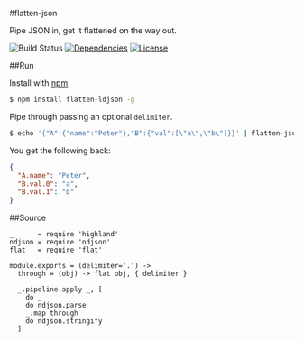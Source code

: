 #flatten-json

Pipe JSON in, get it flattened on the way out.

![Build Status](http://img.shields.io/codeship/???.svg?style=flat)
[![Dependencies](http://img.shields.io/david/radekstepan/flatten-json.svg?style=flat)](https://david-dm.org/radekstepan/flatten-json)
[![License](http://img.shields.io/badge/license-AGPL--3.0-red.svg?style=flat)](LICENSE)

##Run

Install with [npm](https://www.npmjs.org/).

```bash
$ npm install flatten-ldjson -g
```

Pipe through passing an optional `delimiter`.

```bash
$ echo '{"A":{"name":"Peter"},"B":{"val":[\"a\",\"b\"]}}' | flatten-json '.'
```

You get the following back:

```json
{
  "A.name": "Peter",
  "B.val.0": "a",
  "B.val.1": "b"
}
```

##Source

    _      = require 'highland'
    ndjson = require 'ndjson'
    flat   = require 'flat'

    module.exports = (delimiter='.') ->
      through = (obj) -> flat obj, { delimiter }

      _.pipeline.apply _, [
        do _
        do ndjson.parse
        _.map through
        do ndjson.stringify
      ]